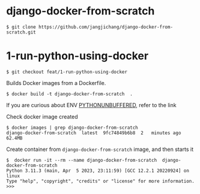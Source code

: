 # django-docker-from-scratch
```shell
$ git clone https://github.com/jangjichang/django-docker-from-scratch.git
```

# 1-run-python-using-docker

```shell
$ git checkout feat/1-run-python-using-docker
```

Builds Docker images from a Dockerfile. 
```shell
$ docker build -t django-docker-from-scratch  .
```
If you are curious about ENV [PYTHONUNBUFFERED](https://docs.python.org/3/using/cmdline.html#envvar-PYTHONUNBUFFERED), refer to the link

Check docker image created
```shell
$ docker images | grep django-docker-from-scratch
django-docker-from-scratch  latest  9fc74849b6b8  2   minutes ago   62.4MB
```

Create container from `django-docker-from-scratch` image, and then starts it
```shell
$  docker run -it --rm --name django-docker-from-scratch  django-docker-from-scratch
Python 3.11.3 (main, Apr  5 2023, 23:11:59) [GCC 12.2.1 20220924] on linux
Type "help", "copyright", "credits" or "license" for more information.
>>>
```
